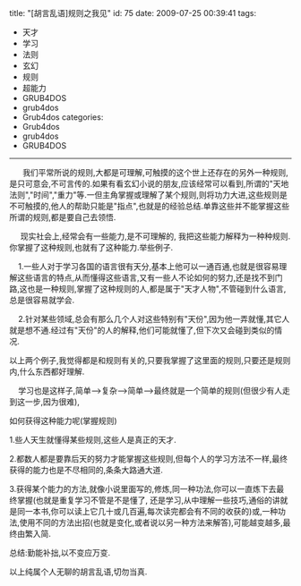 title: "[胡言乱语]规则之我见"
id: 75
date: 2009-07-25 00:39:41
tags: 
- 天才
- 学习
- 法则
- 玄幻
- 规则
- 超能力
- GRUB4DOS
- grub4dos
- Grub4dos
categories: 
- Grub4dos
- grub4dos
- GRUB4DOS
---

<div id="Published By Juziyue-[4]1_812D6B95425640F9ADD77CF327F49C10_74A9DA5DD06D414E972474FE76CBBB59">

&nbsp;&nbsp;&nbsp;&nbsp;&nbsp; 我们平常所说的规则,大都是可理解,可触摸的这个世上还存在的另外一种规则,是只可意会,不可言传的.如果有看玄幻小说的朋友,应该经常可以看到,所谓的&quot;天地法则&quot;,&quot;时间&quot;,&quot;重力&quot;等.一但主角掌握或理解了某个规则,则将功力大进,这些规则是不可触摸的,他人的帮助只能是&quot;指点&quot;,也就是的经验总结.单靠这些并不能掌握这些所谓的规则,都是要自己去领悟.

&nbsp;&nbsp;&nbsp;&nbsp; 现实社会上,经常会有一些能力,是不可理解的,&nbsp;我把这些能力解释为一种种规则.你掌握了这种规则,也就有了这种能力.举些例子.

&nbsp;&nbsp;&nbsp; 1.一些人对于学习各国的语言很有天分,基本上他可以一通百通,也就是很容易理解这些语言的特点,从而懂得这些语言,又有一些人不论如何的努力,还是找不到门路,这也是一种规则,掌握了这种规则的人,都是属于&quot;天才人物&quot;,不管碰到什么语言,总是很容易就学会.

&nbsp;&nbsp;&nbsp; 2.针对某些领域,总会有那么几个人对这些特别有&quot;天份&quot;,因为他一弄就懂,其它人就是想不通.经过有&quot;天份&quot;的人的解释,他们可能就懂了,但下次又会碰到类似的情况.

以上两个例子,我觉得都是和规则有关的,只要我掌握了这里面的规则,只要还是规则内,什么东西都好理解.

&nbsp;&nbsp;&nbsp; 学习也是这样子,简单--&gt;复杂--&gt;简单--&gt;最终就是一个简单的规则(但很少有人走到这一步,因为很难),

如何获得这种能力呢(掌握规则)

1.些人天生就懂得某些规则,这些人是真正的天才.

2.都数人都是要靠后天的努力才能掌握这些规则,但每个人的学习方法不一样,最终获得的能力也是不尽相同的,条条大路通大道.

3.获得某个能力的方法,就像小说里面写的,修炼,同一种功法,你可以一直炼下去最终掌握(也就是重复学习不管是不是懂了, 还是学习,从中理解一些技巧,通俗的讲就是同一本书,你可以读上它几十或几百遍,每次读完都会有不同的收获的)或,一种功法,使用不同的方法出招(也就是变化,或者说以另一种方法来解答),可能越变越多,最终由繁入简.

总结:勤能补拙,以不变应万变.

以上纯属个人无聊的胡言乱语,切勿当真.
</div>